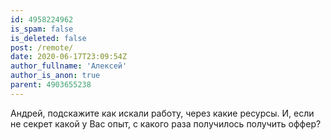 ```yaml
---
id: 4958224962
is_spam: false
is_deleted: false
post: /remote/
date: 2020-06-17T23:09:54Z
author_fullname: 'Алексей'
author_is_anon: true
parent: 4903655238
---
```


<p>Андрей, подскажите как искали работу, через какие ресурсы. И, если не секрет какой у Вас опыт, с какого раза получилось получить оффер?</p>
